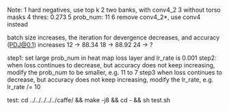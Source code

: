 Note:
	1 hard negatives, use top k
	2 two banks, with conv4_2
	3 without torso masks
	4 thres: 0.273
	5 prob_num: 11
	6 remove conv4_2*, use conv4 instead

batch size increases, the iteration for devergence decreases, and accuracy 
(PDJ@0.1) increases
12 -> 88.34
18 -> 88.92
24 -> ?

step1: 
 set large prob_num in heat map loss layer
 and lr_rate is 0.001
step2:
 when loss continues to decrease, but accuracy does not keep increasing,
 modify the prob_num to be smaller, e.g. 11 to 7
step3
 when loss continues to decrease, but accuracy does not keep increasing,
 modify the lr_rate, e.g. lr_rate /= 10

test:
	cd ../../../../../caffe/ && make -j8 && cd - && sh test.sh